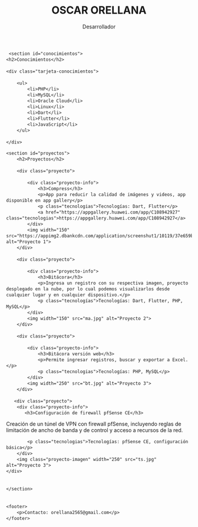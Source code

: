 <!DOCTYPE html>
<html lang="es">
<head>
    <meta charset="UTF-8">
    <meta name="viewport" content="width=device-width, initial-scale=1.0">
    <link rel="stylesheet" href="styles.css">
    <title>OSCAR ORELLANA - Portafolio</title>
</head>
<body>
    <header>
        <div class="avatar"></div>
        <div class="header-content">
            <h1>OSCAR ORELLANA</h1>
            <p>Desarrollador</p>
        </div>
    </header>

     <section id="conocimientos">
    <h2>Conocimientos</h2>

    <div class="tarjeta-conocimientos">

        <ul>
            <li>PHP</li>
            <li>MySQL</li>
            <li>Oracle Cloud</li>
            <li>Linux</li>
            <li>Dart</li>
            <li>Flutter</li>
            <li>JavaScript</li>
        </ul>

    </div>
</section>

    <section id="proyectos">
        <h2>Proyectos</h2>

        <div class="proyecto">

            <div class="proyecto-info">
                <h3>Compress</h3>
                <p>App para reducir la calidad de imágenes y videos, app disponible en app gallery</p>
                <p class="tecnologias">Tecnologías: Dart, Flutter</p>
                <a href="https://appgallery.huawei.com/app/C108942927" class="tecnologias">https://appgallery.huawei.com/app/C108942927</a>
            </div>
            <img width="150" src="https://appimg2.dbankcdn.com/application/screenshut1/10119/37e659ba9a54416f8118813ee1ec41e9.jpg" alt="Proyecto 1">
        </div>

        <div class="proyecto">

            <div class="proyecto-info">
                <h3>Bitácora</h3>
                <p>Ingresa un registro con su respectiva imagen, proyecto desplegado en la nube, por lo cual podemos visualizarlos desde cualquier lugar y en cualquier dispositivo.</p>
                <p class="tecnologías">Tecnologías: Dart, Flutter, PHP, MySQL</p>
            </div>
            <img width="150" src="ma.jpg" alt="Proyecto 2">
        </div>

        <div class="proyecto">

            <div class="proyecto-info">
                <h3>Bitácora versión web</h3>
                <p>Permite ingresar registros, buscar y exportar a Excel.</p>
                <p class="tecnologias">Tecnologías: PHP, MySQL</p>
            </div>
            <img width="250" src="bt.jpg" alt="Proyecto 3">
        </div>

       <div class="proyecto">
        <div class="proyecto-info">
           <h3>Configuración de firewall pfSense CE</h3>
<p>Creación de un túnel de VPN con firewall pfSense, incluyendo reglas de limitación de ancho de banda y de control y acceso a recursos de la red.</p>

            <p class="tecnologias">Tecnologías: pfSense CE, configuración básica</p>
        </div>
        <img class="proyecto-imagen" width="250" src="ts.jpg" alt="Proyecto 3">
    </div>


    </section>


    <footer>
        <p>Contacto: orellana2565@gmail.com</p>
    </footer>
</body>
</html>
